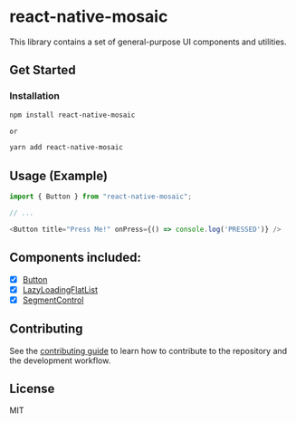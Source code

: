# react-native-mosaic

This library contains a set of general-purpose UI components and utilities.

## Get Started

### Installation

```sh
npm install react-native-mosaic

or 

yarn add react-native-mosaic
```

## Usage (Example)

```js
import { Button } from "react-native-mosaic";

// ...

<Button title="Press Me!" onPress={() => console.log('PRESSED')} />
```

## Components included:
- [x] [Button](https://reactnativeelements.com/docs/bottomsheet)
- [x] [LazyLoadingFlatList](https://reactnativeelements.com/docs/badge)
- [x] [SegmentControl](https://reactnativeelements.com/docs/avatar)

## Contributing

See the [contributing guide](CONTRIBUTING.md) to learn how to contribute to the repository and the development workflow.

## License

MIT
